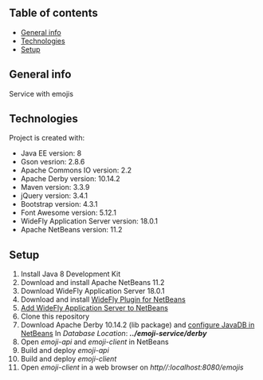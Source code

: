 ## Table of contents
* [General info](#general-info)
* [Technologies](#technologies)
* [Setup](#setup)

## General info
Service with emojis

## Technologies
Project is created with:
* Java EE version: 8
* Gson vesrion: 2.8.6
* Apache Commons IO version: 2.2
* Apache Derby version: 10.14.2
* Maven version: 3.3.9
* jQuery version: 3.4.1
* Bootstrap version: 4.3.1
* Font Awesome version: 5.12.1
* WideFly Application Server version: 18.0.1
* Apache NetBeans version: 11.2

## Setup
1. Install Java 8 Development Kit
2. Download and install Apache NetBeans 11.2
3. Download WideFly Application Server 18.0.1
4. Download and install [WideFly Plugin for NetBeans](http://plugins.netbeans.org/plugin/76472/wildfly-application-server)
5. [Add WideFly Application Server to NetBeans](http://www.mastertheboss.com/eclipse/jboss-netbeans/configuring-netbeans-with-wildfly)
6. Clone this repository
7. Download Apache Derby 10.14.2 (lib package) and [configure JavaDB in NetBeans](https://web.csulb.edu/~mopkins/cecs323/netbeans.shtml) 
  In *Database Location*: **_../emoji-service/derby_**
8. Open *emoji-api* and *emoji-client* in NetBeans
9. Build and deploy *emoji-api*
10. Build and deploy *emoji-client*
11. Open *emoji-client* in a web browser on *http//:localhost:8080/emojis*
